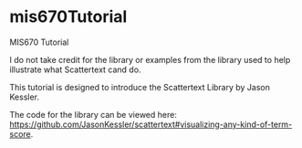 # mis670Tutorial
MIS670 Tutorial

I do not take credit for the library or examples from the library used to help illustrate what Scattertext cand do.

This tutorial is designed to introduce the Scattertext Library by Jason Kessler.

The code for the library can be viewed here: https://github.com/JasonKessler/scattertext#visualizing-any-kind-of-term-score.

